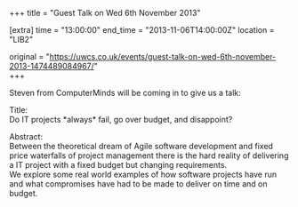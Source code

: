+++
title = "Guest Talk on Wed 6th November 2013"

[extra]
time = "13:00:00"
end_time = "2013-11-06T14:00:00Z"
location = "LIB2"

original = "https://uwcs.co.uk/events/guest-talk-on-wed-6th-november-2013-1474489084967/"    
+++

Steven from ComputerMinds will be coming in to give us a talk:

Title:  
Do IT projects \*always\* fail, go over budget, and disappoint?

Abstract:  
Between the theoretical dream of Agile software development and fixed price waterfalls of project management there is the hard reality of delivering a IT project with a fixed budget but changing requirements.  
We explore some real world examples of how software projects have run and what compromises have had to be made to deliver on time and on budget.

